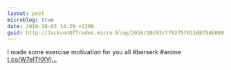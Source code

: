 ```yaml
---
layout: post
microblog: true
date: 2016-10-03 14:39 +1300
guid: http://JacksonOfTrades.micro.blog/2016/10/03/t782757011687546880.html
---
```

I made some exercise motivation for you all #berserk #anime [t.co/W7elThXVj...](https://t.co/W7elThXVjp)
